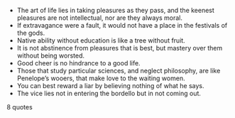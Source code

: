  - The art of life lies in taking pleasures as they pass, and the keenest pleasures are not intellectual, nor are they always moral.
 - If extravagance were a fault, it would not have a place in the festivals of the gods.
 - Native ability without education is like a tree without fruit.
 - It is not abstinence from pleasures that is best, but mastery over them without being worsted.
 - Good cheer is no hindrance to a good life.
 - Those that study particular sciences, and neglect philosophy, are like Penelope’s wooers, that make love to the waiting women.
 - You can best reward a liar by believing nothing of what he says.
 - The vice lies not in entering the bordello but in not coming out.

8 quotes